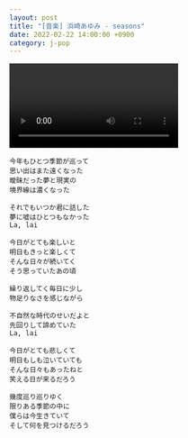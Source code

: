 ```yaml
---
layout: post
title: "[音楽] 浜崎あゆみ - seasons"
date: 2022-02-22 14:00:00 +0900
category: j-pop
---
```


<div class="video-container">
    <video id="player" class="video-js vjs-default-skin vjs-big-play-centered" data-json="/public/json/j-pop/浜崎あゆみ - seasons.json"></video>
</div>

```
今年もひとつ季節が巡って
思い出はまた遠くなった
曖昧だった夢と現実の
境界線は濃くなった

それでもいつか君に話した
夢に嘘はひとつもなかった
La, lai

今日がとても楽しいと
明日もきっと楽しくて
そんな日々が続いてく
そう思っていたあの頃

繰り返してく毎日に少し
物足りなさを感じながら

不自然な時代のせいだよと
先回りして諦めていた
La, lai

今日がとても悲しくて
明日もしも泣いていても
そんな日々もあったねと
笑える日が来るだろう

幾度巡り巡りゆく
限りある季節の中に
僕らは今生きていて
そして何を見つけるだろう
```